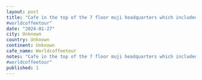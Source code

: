 ```yaml
---
layout: post
title: "Cafe in the top of the 7 floor muji headquarters which included a hotel.
#worldcoffeetour"
date: "2024-01-27"
city: Unknown
country: Unknown
continent: Unknown
cafe_name: Worldcoffeetour
notes: "Cafe in the top of the 7 floor muji headquarters which included a hotel.
#worldcoffeetour"
published: 1
---
```

